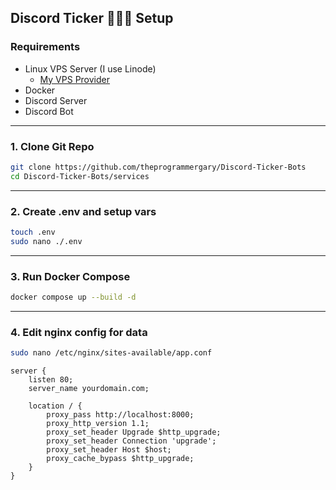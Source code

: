 ## Discord Ticker 🤖🤖🤖 Setup

### Requirements

- Linux VPS Server (I use Linode)
  - [My VPS Provider](https://www.linode.com/lp/refer/?r=3eabea16dddc74fdc11ae5d0a73cd919c1ed1ae0)
- Docker
- Discord Server
- Discord Bot

---

### 1. Clone Git Repo

```bash
git clone https://github.com/theprogrammergary/Discord-Ticker-Bots
cd Discord-Ticker-Bots/services
```

---

### 2. Create .env and setup vars

```bash
touch .env
sudo nano ./.env
```

---

### 3. Run Docker Compose

```bash
docker compose up --build -d
```

---

### 4. Edit nginx config for data

```bash
sudo nano /etc/nginx/sites-available/app.conf
```

```nginx
server {
    listen 80;
    server_name yourdomain.com;

    location / {
        proxy_pass http://localhost:8000;
        proxy_http_version 1.1;
        proxy_set_header Upgrade $http_upgrade;
        proxy_set_header Connection 'upgrade';
        proxy_set_header Host $host;
        proxy_cache_bypass $http_upgrade;
    }
}
```
